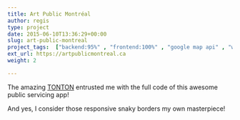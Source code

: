 ```yaml
---
title: Art Public Montréal
author: regis
type: project
date: 2015-06-10T13:36:29+00:00
slug: art-public-montreal
project_tags:  ["backend:95%" , "frontend:100%" , "google map api" , "wordpress", "mtl"]
ext_url: https://artpublicmontreal.ca
weight: 2

---
```

The amazing [TONTON](http://www.tonton.ca/) entrusted me with the full code of this awesome public servicing app! 

And yes, I consider those responsive snaky borders my own masterpiece!
